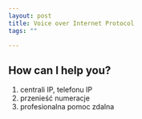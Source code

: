 ```yaml
---
layout: post
title: Voice over Internet Protocol
tags: ""

---
```


## How can I help you?

   1. centrali IP, telefonu IP
   2. przenieść numeracje
   3. profesionalna pomoc zdalna


 
